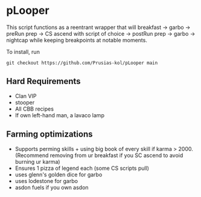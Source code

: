 # pLooper
This script functions as a reentrant wrapper that will breakfast -> garbo -> preRun prep -> CS ascend with script of choice -> postRun prep -> garbo -> nightcap while keeping breakpoints at notable moments.

To install, run   
```
git checkout https://github.com/Prusias-kol/pLooper main
```   

## Hard Requirements
- Clan VIP
- stooper
- All CBB recipes
- If own left-hand man, a lavaco lamp

## Farming optimizations
- Supports perming skills + using big book of every skill if karma > 2000. (Recommend removing from ur breakfast if you SC ascend to avoid burning ur karma)
- Ensures 1 pizza of legend each (some CS scripts pull)
- uses glenn's golden dice for garbo
- uses lodestone for garbo
- asdon fuels if you own asdon
